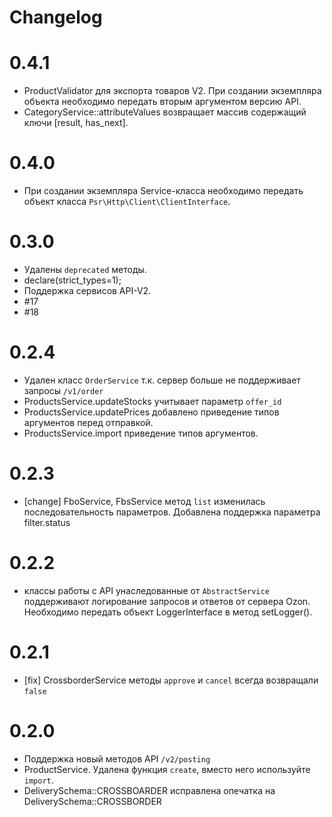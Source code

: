 # Changelog

# 0.4.1
- ProductValidator для экспорта товаров V2. При создании экземпляра объекта необходимо передать вторым аргументом версию API.
- CategoryService::attributeValues возвращает массив содержащий ключи [result, has_next]. 


# 0.4.0 
- При создании экземпляра Service-класса необходимо передать объект класса `Psr\Http\Client\ClientInterface`.


# 0.3.0 
- Удалены `deprecated` методы.
- declare(strict_types=1);
- Поддержка сервисов API-V2.
- #17
- #18


# 0.2.4
- Удален класс `OrderService` т.к. сервер больше не поддерживает запросы `/v1/order`
- ProductsService.updateStocks учитывает параметр `offer_id`
- ProductsService.updatePrices добавлено приведение типов аргументов перед отправкой.
- ProductsService.import приведение типов аргументов.
 

# 0.2.3
- [change] FboService, FbsService метод `list` изменилась последовательность параметров. Добавлена поддержка параметра filter.status 

# 0.2.2
- классы работы с API унаследованные от `AbstractService` поддерживают логирование запросов и ответов от сервера Ozon. 
    Необходимо передать объект LoggerInterface в метод setLogger().

# 0.2.1
- [fix] CrossborderService методы `approve` и `cancel` всегда возвращали `false`

# 0.2.0
- Поддержка новый методов API `/v2/posting`
- ProductService. Удалена функция `create`, вместо него используйте `import`. 
- DeliverySchema::CROSSBOARDER исправлена опечатка на DeliverySchema::CROSSBORDER
